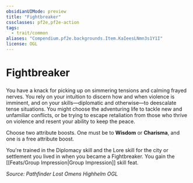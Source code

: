 ```yaml
---
obsidianUIMode: preview
title: "Fightbreaker"
cssclasses: pf2e,pf2e-action
tags:
  - trait/common
aliases: "Compendium.pf2e.backgrounds.Item.KaIeesLNmn3s1Y1I"
license: OGL
---
```

# Fightbreaker

### 






You have a knack for picking up on simmering tensions and calming frayed nerves. You rely on your intuition to discern how and when violence is imminent, and on your skills—diplomatic and otherwise—to deescalate tense situations. You might choose the adventuring life to tackle new and unfamiliar conflicts, or be trying to escape retaliation from those who thrive on violence and resent your ability to keep the peace.

Choose two attribute boosts. One must be to **Wisdom** or **Charisma**, and one is a free attribute boost.

You're trained in the Diplomacy skill and the Lore skill for the city or settlement you lived in when you became a Fightbreaker. You gain the [[Feats/Group Impression|Group Impression]] skill feat.

*Source: Pathfinder Lost Omens Highhelm*
*OGL*